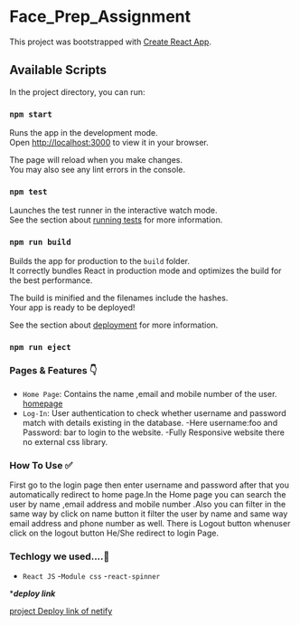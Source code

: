 # Face_Prep_Assignment 

This project was bootstrapped with [Create React App](https://github.com/facebook/create-react-app).

## Available Scripts

In the project directory, you can run:

### `npm start`

Runs the app in the development mode.\
Open [http://localhost:3000](http://localhost:3000) to view it in your browser.

The page will reload when you make changes.\
You may also see any lint errors in the console.

### `npm test`

Launches the test runner in the interactive watch mode.\
See the section about [running tests](https://facebook.github.io/create-react-app/docs/running-tests) for more information.

### `npm run build`

Builds the app for production to the `build` folder.\
It correctly bundles React in production mode and optimizes the build for the best performance.

The build is minified and the filenames include the hashes.\
Your app is ready to be deployed!

See the section about [deployment](https://facebook.github.io/create-react-app/docs/deployment) for more information.

### `npm run eject`


### Pages & Features 👇

- `Home Page`: Contains the name ,email and mobile number of the user.
[homepage]()
- `Log-In`: User authentication to check whether username and password match with details existing in the database.
-Here username:foo and Password: bar to login to the website.
-Fully Responsive website there no external css library.

### How To Use ✅
First go to the login page then enter username and password after that you automatically redirect to home page.In the Home page you can search the user by name ,email address and mobile number .Also you can filter in the same way by click on name button it filter the user by name and same way email address and phone number as well.
There is Logout button whenuser click on the logout button He/She redirect to login Page.

### Techlogy we used....🔧

- `React JS` 
-`Module css`
-`react-spinner`


****deploy link***

[project Deploy link of netify](https://face-prep-assignment.netlify.app)
